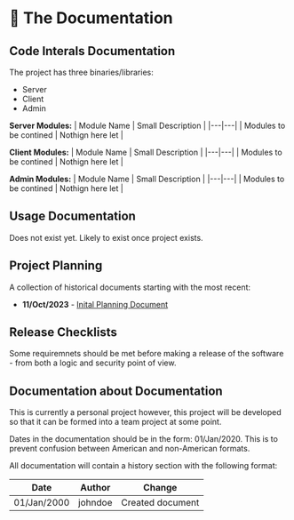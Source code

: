 # 📖 The Documentation 

## Code Interals Documentation

The project has three binaries/libraries:
- Server
- Client
- Admin

**Server Modules:**
| Module Name | Small Description |
|---|---|
| Modules to be contined | Nothign here let |

**Client Modules:**
| Module Name | Small Description |
|---|---|
| Modules to be contined | Nothign here let |

**Admin Modules:**
| Module Name | Small Description |
|---|---|
| Modules to be contined | Nothign here let |

## Usage Documentation

Does not exist yet. Likely to exist once project exists.

## Project Planning

A collection of historical documents starting with the most recent:

- **11/Oct/2023** - [Inital Planning Document](https://github.com/cz23in/conicaldb/blob/master/docs/planning/11_Oct_2023_Initial_Planning_Document.md)

## Release Checklists

Some requiremnets should be met before making a release of the software - from both a logic and security point of view.

## Documentation about Documentation

This is currently a personal project however, this project will be developed so that it can be formed into a team project at some point.

Dates in the documentation should be in the form: 01/Jan/2020. This is to prevent confusion between American and non-American formats.

All documentation will contain a history section with the following format:

| Date | Author | Change |
|---|---|---|
| 01/Jan/2000 | johndoe | Created document |
